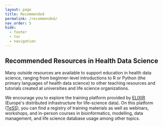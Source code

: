 ```yaml
---
layout: page
title: Recommended
permalink: /recommended/
nav_order: 5
hide:
  - footer
  - toc
  - navigation
---
```



## Recommended Resources in Health Data Science

Many outside resources are available to support education in health data science, ranging from beginner-level introductions to R or Python (the primary languages of health data science) to other teaching resources and tutorials created at universities and life science organizations.

We encourage you to explore the training platform provided by [ELIXIR](https://elixir-europe.org/) (Europe's distributed infrastructure for life-science data). On this platform ([TeSS](https://tess.elixir-europe.org/)), you can find a registry of training materials as well as webinars, workshops, and in-person courses in bioinformatics, modelling, data management, and life science database usage among other topics.   
